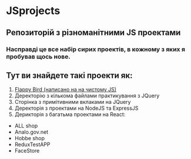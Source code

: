 # JSprojects
## Репозиторій з різноманітними JS проектами 
### Насправді це все набір сирих проектів, в кожному з яких я пробував щось нове.

## Тут ви знайдете такі проекти як:
1. [Flappy Bird (написано на на чистому JS)](./main/Flappy4JS)
2. Деректорію з кількома файлами практикування з JQuery
3. Сторінка з примітивними вклаками на JQuery
4. Деректорія з проектами на NodeJS та ExpressJS
5. Дерикторія з багатьма проектами на React:
- ALL shop
- Analo.gov.net
- Hobbe shop
- ReduxTestAPP
- FaceStore
